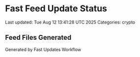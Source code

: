 # Fast Feed Update Status
Last updated: Tue Aug 12 13:41:28 UTC 2025
Categories: crypto

## Feed Files Generated

Generated by Fast Updates Workflow
